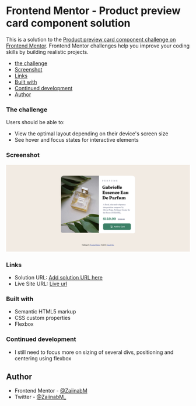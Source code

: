 # Frontend Mentor - Product preview card component solution

This is a solution to the [Product preview card component challenge on Frontend Mentor](https://www.frontendmentor.io/challenges/product-preview-card-component-GO7UmttRfa). Frontend Mentor challenges help you improve your coding skills by building realistic projects. 

  - [the challenge](#the-challenge)
  - [Screenshot](#screenshot)
  - [Links](#links)
  - [Built with](#built-with)
  - [Continued development](#continued-development)
- [Author](#author)

### The challenge

Users should be able to:

- View the optimal layout depending on their device's screen size
- See hover and focus states for interactive elements

### Screenshot

![](images/screenshot-sol.png)

### Links

- Solution URL: [Add solution URL here](https://your-solution-url.com)
- Live Site URL: [Live url](http://127.0.0.1:5500/index.html)

### Built with

- Semantic HTML5 markup
- CSS custom properties
- Flexbox

### Continued development
-  I still need to focus more on sizing of several divs, positioning and centering using flexbox


## Author

- Frontend Mentor - [@ZaiinabM](https://www.frontendmentor.io/profile/ZaiinabM)
- Twitter - [@ZaiinabM_](https://www.twitter.com/ZaiinabM_)
